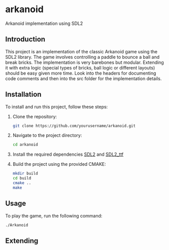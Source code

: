 # arkanoid
Arkanoid implementation using SDL2

## Introduction
This project is an implementation of the classic Arkanoid game using the SDL2 library. The game involves controlling a paddle to bounce a ball and break bricks. The implementation is very barebones but modular. Extending it with extra logic (special types of bricks, ball logic or different layouts) should be easy given more time. Look into the headers for documenting code comments and then into the src folder for the implementation details.

## Installation
To install and run this project, follow these steps:

1. Clone the repository:
    ```sh
    git clone https://github.com/yourusername/arkanoid.git
    ```
2. Navigate to the project directory:
    ```sh
    cd arkanoid
    ```
3. Install the required dependencies [SDL2](https://github.com/libsdl-org/SDL/releases/tag/release-2.30.10) and [SDL2_ttf](https://github.com/libsdl-org/SDL_ttf)

4. Build the project using the provided CMAKE:
    ```sh
    mkdir build
    cd build
    cmake ..
    make
    ```

## Usage
To play the game, run the following command:
```sh
./Arkanoid
```

## Extending
